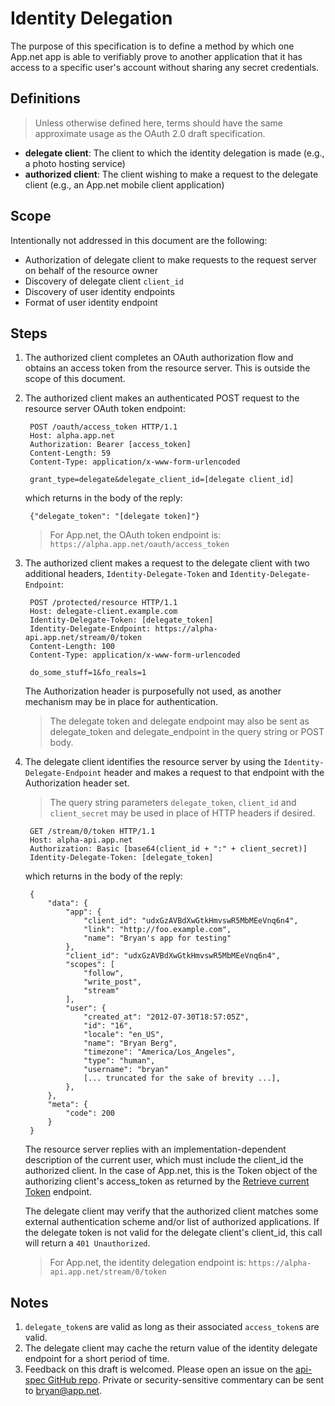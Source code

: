 # Identity Delegation

The purpose of this specification is to define a method by which one App.net app is able to verifiably prove to another application that it has access to a specific user's account without sharing any secret credentials.

## Definitions

> Unless otherwise defined here, terms should have the same approximate usage as the OAuth 2.0 draft specification.

* **delegate client**: The client to which the identity delegation is made (e.g., a photo hosting service)
* **authorized client**: The client wishing to make a request to the delegate client (e.g., an App.net mobile client application)

## Scope

Intentionally not addressed in this document are the following:

* Authorization of delegate client to make requests to the request server on behalf of the resource owner
* Discovery of delegate client `client_id`
* Discovery of user identity endpoints
* Format of user identity endpoint

## Steps

1. The authorized client completes an OAuth authorization flow and obtains an access token from the resource server. This is outside the scope of this document.

1. The authorized client makes an authenticated POST request to the resource server OAuth token endpoint:

        POST /oauth/access_token HTTP/1.1
        Host: alpha.app.net
        Authorization: Bearer [access_token]
        Content-Length: 59
        Content-Type: application/x-www-form-urlencoded

        grant_type=delegate&delegate_client_id=[delegate client_id]

    which returns in the body of the reply:

        {"delegate_token": "[delegate token]"}

    > For App.net, the OAuth token endpoint is: `https://alpha.app.net/oauth/access_token`

1. The authorized client makes a request to the delegate client with two additional headers, `Identity-Delegate-Token` and `Identity-Delegate-Endpoint`:

        POST /protected/resource HTTP/1.1
        Host: delegate-client.example.com
        Identity-Delegate-Token: [delegate_token]
        Identity-Delegate-Endpoint: https://alpha-api.app.net/stream/0/token
        Content-Length: 100
        Content-Type: application/x-www-form-urlencoded

        do_some_stuff=1&fo_reals=1

    The Authorization header is purposefully not used, as another mechanism may be in place for authentication.

    > The delegate token and delegate endpoint may also be sent as delegate_token and delegate_endpoint in the query string or POST body.

1. The delegate client identifies the resource server by using the `Identity-Delegate-Endpoint` header and makes a request to that endpoint with the Authorization header set.

    > The query string parameters `delegate_token`, `client_id` and `client_secret` may be used in place of HTTP headers if desired.

        GET /stream/0/token HTTP/1.1
        Host: alpha-api.app.net
        Authorization: Basic [base64(client_id + ":" + client_secret)]
        Identity-Delegate-Token: [delegate_token]

    which returns in the body of the reply:

        {
            "data": {
                "app": {
                    "client_id": "udxGzAVBdXwGtkHmvswR5MbMEeVnq6n4",
                    "link": "http://foo.example.com",
                    "name": "Bryan's app for testing"
                },
                "client_id": "udxGzAVBdXwGtkHmvswR5MbMEeVnq6n4",
                "scopes": [
                    "follow",
                    "write_post",
                    "stream"
                ],
                "user": {
                    "created_at": "2012-07-30T18:57:05Z",
                    "id": "16",
                    "locale": "en_US",
                    "name": "Bryan Berg",
                    "timezone": "America/Los_Angeles",
                    "type": "human",
                    "username": "bryan"
                    [... truncated for the sake of brevity ...],
                },
            },
            "meta": {
                "code": 200
            }
        }

    The resource server replies with an implementation-dependent description of the current user, which must include the client_id the authorized client. In the case of App.net, this is the Token object of the authorizing client's access_token as returned by the [Retrieve current Token](../resources/token.md#retrieve-current-token) endpoint.

    The delegate client may verify that the authorized client matches some external authentication scheme and/or list of authorized applications. If the delegate token is not valid for the delegate client's client_id, this call will return a `401 Unauthorized`.

    > For App.net, the identity delegation endpoint is: `https://alpha-api.app.net/stream/0/token`

## Notes

1. `delegate_token`s are valid as long as their associated `access_token`s are valid.
1. The delegate client may cache the return value of the identity delegate endpoint for a short period of time.
1. Feedback on this draft is welcomed. Please open an issue on the [api-spec GitHub repo](https://github.com/appdotnet/api-spec/issues). Private or security-sensitive commentary can be sent to [bryan@app.net](mailto:bryan@app.net).
